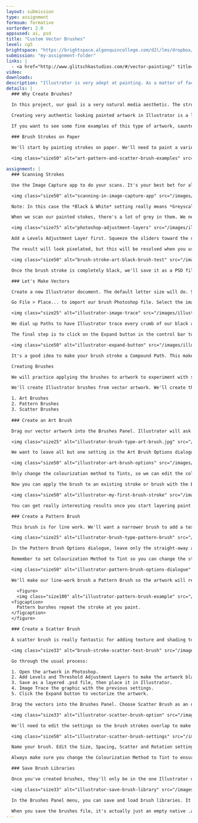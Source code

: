 ```yaml
---
layout: submission
type: assignment
formsum: formative
sortorder: 2.0
appsused: ai, psd
title: "Custom Vector Brushes"
level: cg5
brightspace: "https://brightspace.algonquincollege.com/d2l/lms/dropbox/user/folder_submit_files.d2l?db=167170&grpid=0&isprv=&bp=0&ou=193296"
submission: "my-assignment-folder"
links: |
  - <a href="http://www.glitschkastudios.com/#/vector-painting/" title="Examples of painting in Illustrator." target="_blank">Glitschka Studios</a>
video: 
downloads: 
description: "Illustrator is very adept at painting. As a matter of fact, it's actually quite difficult to discern that the artwork is built with vectors. We're going emulate the real-world process of painting by creating our very own natural-looking brushes."
details: | 
  ### Why Create Brushes?

  In this project, our goal is a very natural media aesthetic. The strokes we'll apply in Illustrator will be our own creations. This makes our artwork all the more unique.

  Creating very authentic looking painted artwork in Illustrator is a lot of fun. We'll explore the process from paint brush to vectors, aiming to get a very natural look. The very first step is to draw on paper with paint and actual brushes.

  If you want to see some fine examples of this type of artwork, saunter over to <a href="http://www.glitschkastudios.com/#/vector-painting/" title="Examples of painting in Illustrator." target="_blank">Glitschka Studios</a>. He's a talented artist who really makes the most of Illustrator's paint capabilites.
 
  ### Brush Strokes on Paper

  We'll start by painting strokes on paper. We'll need to paint a variety of types of strokes. Make variations on three different types. Create strokes of varying darkness, length and width. These will made into Art Brushes. Make narrower strokes for line work, which will be made into Pattern Brushes. Lastly, use a old toothbrush to spatter paint on the page. These will be made into Scatter Brushes.

  <img class="size50" alt="art-pattern-and-scatter-brush-examples" src="/images/illustrator-custom-vector-brushes/art-pattern-and-scatter-brush-examples.jpg">

assignment: |
  ### Scanning Strokes

  Use the Image Capture app to do your scans. It's your best bet for all your scanning needs and it's right in your Applications folder. 

  <img class="size50" alt="scanning-in-image-capture-app" src="/images/illustrator-custom-vector-brushes/scanning-in-image-capture-app.jpg"> 

  Note: In this case the *Black & White* setting really means *Greyscale*. Never use the bitmap scanning mode -- ever. Scan in greyscale, then convert a copy of the file to bitmap mode in Photoshop. 

  When we scan our painted stokes, there's a lot of grey in them. We need to make this completely black. We'll use Levels and Threshold Adjustment Layers to get there.

  <img class="size75" alt="photoshop-adjustment-layers" src="/images/illustrator-custom-vector-brushes/photoshop-adjustment-layers.jpg">

  Add a Levels Adjustment Layer first. Squeeze the sliders toward the center to increase the contrast. Once you're satisfied with the result, you can add a Threshold Adjustment Layer to get rid of any remaining greys. You can use the slider to affect the black/white balance.

  The result will look pixelated, but this will be resolved when you use Image Trace in Illustrator. If ever you don't like the traced result, go back to Photoshop to change the Adjustment Layer settings.

  <img class="size50" alt="brush-stroke-art-black-brush-test" src="/images/illustrator-custom-vector-brushes/brush-stroke-art-black-brush-test.jpg">

  Once the brush stroke is completely black, we'll save it as a PSD file. Save the native file into your project folder as a .psd with all its layers, so you can come back to it to make changes if needed.

  ### Let's Make Vectors

  Create a new Illustrator document. The default letter size will do. Save it into your project folder.

  Go File > Place... to import our brush Photoshop file. Select the image, then go Window > Image Trace...

  <img class="size25" alt="illustrator-image-trace" src="/images/illustrator-custom-vector-brushes/illustrator-image-trace.jpg">

  We dial up Paths to have Illustrator trace every crumb of our black artwork. We reduce the Noise setting to actually increase the amount of noise.

  The final step is to click on the Expand button in the control bar to actually vectorize our artwork.

  <img class="size50" alt="illustrator-expand-button" src="/images/illustrator-custom-vector-brushes/illustrator-expand-button.jpg">

  It's a good idea to make your brush stroke a Compound Path. This makes Illustrator treat the artwork as one chunk of vector despite the fact it's made up of many pieces.

  Creating Brushes

  We will practice applying the brushes to artwork to experiment with stroke weight, colour, shapes, opacity and blending modes. The goal is to achieve a natural and organic look.

  We'll create Illustrator brushes from vector artwork. We'll create three different types of brushes.

  1. Art Brushes
  2. Pattern Brushes
  3. Scatter Brushes
    
  ### Create an Art Brush

  Drag our vector artwork into the Brushes Panel. Illustrator will ask which type of brush we want to make. In this case, it's an Art Brush.

  <img class="size25" alt="illustrator-brush-type-art-brush.jpg" src="/images/illustrator-custom-vector-brushes/illustrator-brush-type-art-brush.jpg">

  We want to leave all but one setting in the Art Brush Options dialogue.

  <img class="size50" alt="illustrator-art-brush-options" src="/images/illustrator-custom-vector-brushes/illustrator-art-brush-options.jpg">

  Only change the colourization method to Tints, so we can edit the colour of the brush on the fly. If we don't choose this, it will be an only-black brush.

  Now you can apply the brush to an existing stroke or brush with the Brush Tool to see what it looks like.

  <img class="size50" alt="illustrator-my-first-brush-stroke" src="/images/illustrator-custom-vector-brushes/illustrator-my-first-brush-stroke.jpg">

  You can get really interesting results once you start layering paint strokes with transparency and blend modes.

  ### Create a Pattern Brush

  This brush is for line work. We'll want a narrower brush to add a textured stroke to some of the shapes we draw. Sometimes the bigger Art Brush is too wide for this. A narrower brush stroke comes in handy.

  <img class="size25" alt="illustrator-brush-type-pattern-brush" src="/images/illustrator-custom-vector-brushes/illustrator-brush-type-pattern-brush.jpg">

  In the Pattern Brush Options dialogue, leave only the straight-away artwork. Set all the corner options to None.

  Remember to set Colourization Method to Tint so you can change the stroke colour of the brush.

  <img class="size50" alt="illustrator-pattern-brush-options-dialogue" src="/images/illustrator-custom-vector-brushes/illustrator-pattern-brush-options-dialogue.jpg">

  We'll make our line-work brush a Pattern Brush so the artwork will repeat rather than stretch. The repetition won't be apparent at all when you use it in your illustration.

    <figure>
    <img class="size100" alt="illustrator-pattern-brush-example" src="/images/illustrator-custom-vector-brushes/illustrator-pattern-brush-example.jpg">
  <figcaption>
    Pattern burshes repeat the stroke at you paint.
  </figcaption>
  </figure>

  ### Create a Scatter Brush

  A scatter brush is really fantastic for adding texture and shading to your painting in Illustrator.

  <img class="size33" alt="brush-stroke-scatter-test-brush" src="/images/illustrator-custom-vector-brushes/brush-stroke-scatter-test-brush.jpg">

  Go through the usual process:

  1. Open the artwork in Photoshop.
  2. Add Levels and Threshold Adjustment Layers to make the artwork black.
  3. Save as a layered .psd file, then place it in Illustrator.
  4. Image Trace the graphic with the previous settings.
  5. Click the Expand button to vectorize the artwork.

  Drag the vectors into the Brushes Panel. Choose Scatter Brush as an option.

  <img class="size33" alt="illustrator-scatter-brush-option" src="/images/illustrator-custom-vector-brushes/illustrator-scatter-brush-option.jpg">

  We'll need to edit the settings so the brush strokes overlap to make continuous spatter strokes. The best way to preview the result of the options is to create the brush with the default settings. Click OK. Apply the default brush to a stroke, then double-click on the brush again to open its settings. Turn on Preview.

  <img class="size50" alt="illustrator-scatter-brush-settings" src="/images/illustrator-custom-vector-brushes/illustrator-scatter-brush-settings.jpg">

  Name your brush. Edit the Size, Spacing, Scatter and Rotation settings to make the existing stroke look the way you want.

  Always make sure you change the Colourization Method to Tint to ensure you can change the stroke colour.

  ### Save Brush Libraries

  Once you've created brushes, they'll only be in the one Illustrator document. It's best to export the brush library so you can load it into a new document.

  <img class="size33" alt="illustrator-save-brush-library" src="/images/illustrator-custom-vector-brushes/illustrator-save-brush-library.jpg">

  In the Brushes Panel menu, you can save and load brush libraries. It's best to save your new custom brushes as a file on your computer so you can load them into any document.

  When you save the brushes file, it's actually just an empty native .ai file. To load it into another document, simply go to the Brushes Panel menu, then choose <span class="command">Open Brush Library > Other...</span>
---
```


